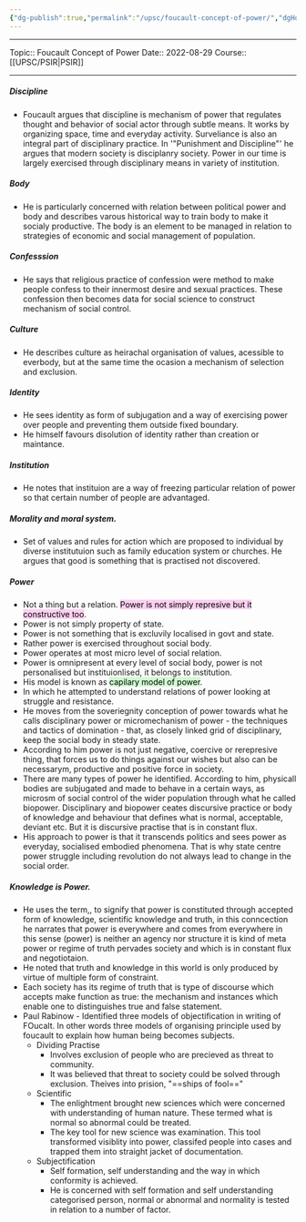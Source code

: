 ```yaml
---
{"dg-publish":true,"permalink":"/upsc/foucault-concept-of-power/","dgHomeLink":true,"dgPassFrontmatter":false}
---
```


----
Topic:: Foucault Concept of Power
Date:: 2022-08-29
Course:: [[UPSC/PSIR|PSIR]] 

----
##### Discipline 
- Foucault argues that discipline is mechanism of power that regulates thought and behavior of social actor through subtle means. It works by organizing space, time and everyday activity. Surveliance is also an integral part of disciplinary practice. In '"Punishment and Discipline"' he argues that modern society is disciplanry society. Power in our time is largely exercised through disciplinary means in variety of institution. 

##### Body 
- He is particularly concerned with relation between political power and body  and describes varous historical way to train body to make it socialy productive. The body is an element to be managed in relation to strategies of economic and social management of population. 

##### Confesssion 
- He says that religious practice of confession were method to make people confess to their innermost desire and sexual practices. These confession then becomes data for social science to construct mechanism of social control.

##### Culture 
- He describes culture as heirachal organisation of values, acessible to everbody, but at the same time the ocasion a mechanism of selection and exclusion. 

##### Identity 
- He sees identity as form of subjugation and a way of exercising power over people and preventing them outside fixed boundary. 
- He himself favours disolution of identity rather than creation or maintance.

##### Institution
- He notes that instituion are a way of freezing particular relation of power so that certain number of people are advantaged. 

##### Morality and moral system. 
- Set of values and rules for action which are proposed to individual by diverse institutuion such as family education system or churches. He argues that good is something that is practised not discovered. 
 
##### Power 
- Not a thing but a relation. <mark style="background: #FFB8EBA6;">Power is not simply represive but it constructive too</mark>. 
- Power is not simply property of state. 
- Power is not something that is excluvily localised in govt and state.
-  Rather power is exercised throughout social body.
- Power operates at most micro level of social relation. 
- Power is omnipresent at every level of social body, power is not personalised but instituionlised, it belongs to institution. 
- His model is known as <mark style="background: #BBFABBA6;">capilary model of power</mark>. 
- In which he attempted to understand relations of power looking at struggle and resistance. 
- He moves from the soveriegnity conception of power towards what he calls disciplinary power or micromechanism of power - the techniques and tactics of domination - that, as closely linked grid of disciplinary, keep the social body in steady state.  
- According to him power is not just negative, coercive or rerepresive thing, that forces us to do things against our wishes but also can be necessarym, productive and positive force in society. 
- There are many types of power he identified. According to him, physicall bodies are subjugated and made to behave in a certain ways, as microsm of social control of the wider population through what he called biopower. Disciplinary and biopower ceates discursive practice or body of knowledge and behaviour that defines what is normal, acceptable, deviant etc. But it is discursive practise that is in constant flux. 
- His approach to power is that it transcends politics and sees power as everyday, socialised embodied phenomena. That is why state centre power struggle including revolution do not always lead to change in the social order. 

##### Knowledge is Power. 
- He uses the term,, to signify that power is constituted through accepted form of knowledge, scientific knowledge and truth, in this conncection he narrates that power is everywhere and comes from everywhere in this sense (power) is neither an agency nor structure it is kind of meta power or regime of truth pervades society and which is in constant flux and negotiotaion. 
- He noted that truth and knowledge in this world is only produced by virtue of multiple form of constraint. 
- Each society has its regime of  truth that is type of discourse which accepts make function as true: the mechanism and instances which enable one to distinguishes true and false statement. 
- Paul Rabinow - Identified three models of objectification in writing of FOucalt. In other words three models of organising principle used by foucault to explain how human being becomes subjects. 
	- Dividing Practise 
		- Involves exclusion of people who are precieved as threat to community. 
		- It was believed that threat to society could be solved through exclusion. Theives into prision, "==ships of fool=="
	- Scientific 
		- The enlightment brought new sciences which were concerned with understanding of human nature. These termed what is normal so abnormal could be treated. 
		- The key tool for new science was examination. This tool transformed visiblity into power, classifed people into cases and trapped them into straight jacket of documentation.
	- Subjectification
		- Self formation, self understanding and the way in which conformity is achieved. 
		- He is concerned with self formation and self understanding categorised person, normal or abnormal and normality is tested in relation to a number of factor. 
